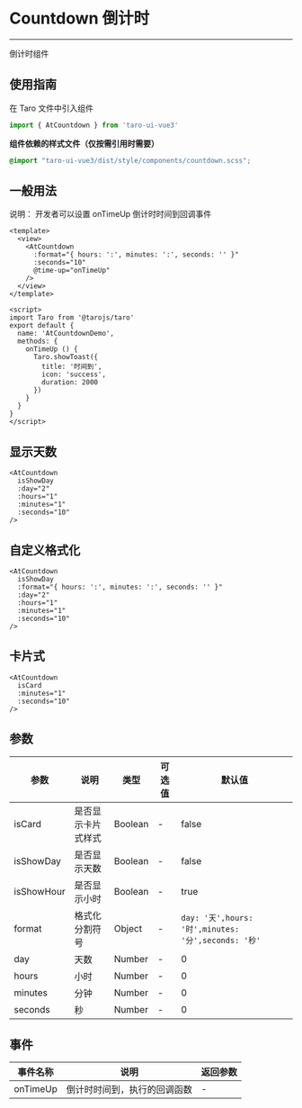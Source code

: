 # Countdown 倒计时

---
倒计时组件

## 使用指南

在 Taro 文件中引入组件

```typescript
import { AtCountdown } from 'taro-ui-vue3'
```

**组件依赖的样式文件（仅按需引用时需要）**

```scss
@import "taro-ui-vue3/dist/style/components/countdown.scss";
```

## 一般用法

说明： 开发者可以设置 onTimeUp 倒计时时间到回调事件


```vue
<template>
  <view>
    <AtCountdown
      :format="{ hours: ':', minutes: ':', seconds: '' }"
      :seconds="10"
      @time-up="onTimeUp"
    />
  </view>
</template>

<script>
import Taro from '@tarojs/taro'
export default {
  name: 'AtCountdownDemo',
  methods: {
    onTimeUp () {
      Taro.showToast({
        title: '时间到',
        icon: 'success',
        duration: 2000
      })
    }
  }
}
</script>
```

## 显示天数

```vue
<AtCountdown
  isShowDay
  :day="2"
  :hours="1"
  :minutes="1"
  :seconds="10"
/>
```

## 自定义格式化


```vue
<AtCountdown
  isShowDay
  :format="{ hours: ':', minutes: ':', seconds: '' }"
  :day="2"
  :hours="1"
  :minutes="1"
  :seconds="10"
/>
```



## 卡片式


```vue
<AtCountdown
  isCard
  :minutes="1"
  :seconds="10"
/>
```


## 参数

| 参数       | 说明  | 类型    | 可选值 | 默认值   |
| ---------- | ------- | ------- | ----| -------- |
| isCard | 是否显示卡片式样式 | Boolean  | - | false |
| isShowDay | 是否显示天数 | Boolean  | - | false |
| isShowHour | 是否显示小时 | Boolean  | - | true |
| format | 格式化分割符号 | Object  | - | `day: '天',hours: '时',minutes: '分',seconds: '秒'` |
| day | 天数 | Number  | - | 0 |
| hours | 小时 | Number | - | 0 |
| minutes | 分钟 | Number | - | 0 |
| seconds | 秒 | Number | - | 0 |

## 事件

| 事件名称 | 说明                     | 返回参数          |
| -------- | ------------------------ | ----------------- |
| onTimeUp | 倒计时时间到，执行的回调函数 | - |
